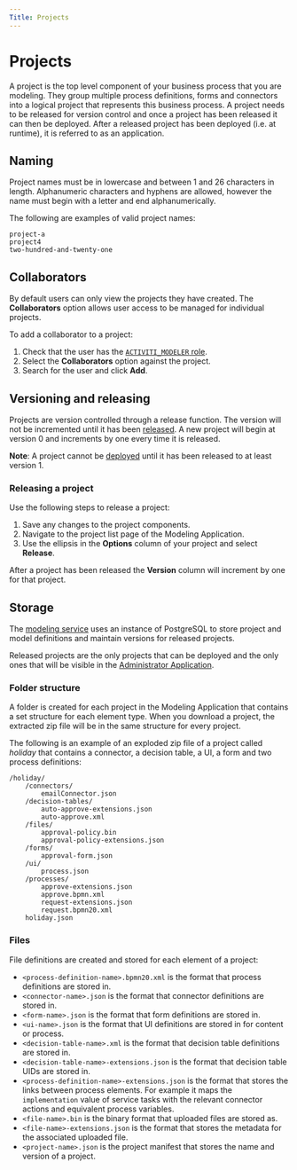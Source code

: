 ```yaml
---
Title: Projects
--- 
```


# Projects
A project is the top level component of your business process that you are modeling. They group multiple process definitions, forms and connectors into a logical project that represents this business process. A project needs to be released for version control and once a project has been released it can then be deployed. After a released project has been deployed (i.e. at runtime), it is referred to as an application. 

## Naming  
Project names must be in lowercase and between 1 and 26 characters in length. Alphanumeric characters and hyphens are allowed, however the name must begin with a letter and end alphanumerically. 

The following are examples of valid project names: 

```
project-a
project4
two-hundred-and-twenty-one
```

## Collaborators
By default users can only view the projects they have created. The **Collaborators** option allows user access to be managed for individual projects. 

To add a collaborator to a project:

1. Check that the user has the [`ACTIVITI_MODELER` role](../administrator/identity/README.md).
2. Select the **Collaborators** option against the project.
3. Search for the user and click **Add**.

## Versioning and releasing
Projects are version controlled through a release function. The version will not be incremented until it has been [released](#releasing-a-project). A new project will begin at version 0 and increments by one every time it is released. 

**Note**: A project cannot be [deployed](../administrator/deploy/README.md) until it has been released to at least version 1. 

### Releasing a project
Use the following steps to release a project: 

1. Save any changes to the project components.
2. Navigate to the project list page of the Modeling Application. 
3. Use the ellipsis in the **Options** column of your project and select **Release**. 

After a project has been released the **Version** column will increment by one for that project.

## Storage
The [modeling service](../architecture/platform.md#modeling-service) uses an instance of PostgreSQL to store project and model definitions and maintain versions for released projects.
 
Released projects are the only projects that can be deployed and the only ones that will be visible in the [Administrator Application](../administrator/README.md).

### Folder structure
A folder is created for each project in the Modeling Application that contains a set structure for each element type. When you download a project, the extracted zip file will be in the same structure for every project.  

The following is an example of an exploded zip file of a project called *holiday* that contains a connector, a decision table, a UI, a form and two process definitions:

```
/holiday/
	/connectors/
		emailConnector.json
	/decision-tables/
		auto-approve-extensions.json
		auto-approve.xml
	/files/
		approval-policy.bin
		approval-policy-extensions.json	
	/forms/
		approval-form.json
	/ui/
		process.json
	/processes/
		approve-extensions.json
		approve.bpmn.xml
		request-extensions.json
		request.bpmn20.xml
	holiday.json
```

### Files
File definitions are created and stored for each element of a project:

* `<process-definition-name>.bpmn20.xml` is the format that process definitions are stored in.
* `<connector-name>.json` is the format that connector definitions are stored in. 
* `<form-name>.json` is the format that form definitions are stored in. 
* `<ui-name>.json` is the format that UI definitions are stored in for content or process. 
* `<decision-table-name>.xml` is the format that decision table definitions are stored in.
* `<decision-table-name>-extensions.json` is the format that decision table UIDs are stored in. 
* `<process-definition-name>-extensions.json` is the format that stores the links between process elements. For example it maps the `implementation` value of service tasks with the relevant connector actions and equivalent process variables. 
* `<file-name>.bin` is the binary format that uploaded files are stored as.
* `<file-name>-extensions.json` is the format that stores the metadata for the associated uploaded file. 
* `<project-name>.json` is the project manifest that stores the name and version of a project.
